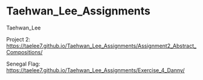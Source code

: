# Taehwan_Lee_Assignments
Taehwan_Lee

Project 2: https://taelee7.github.io/Taehwan_Lee_Assignments/Assignment2_Abstract_Compositions/

Senegal Flag: https://taelee7.github.io/Taehwan_Lee_Assignments/Exercise_4_Danny/
